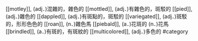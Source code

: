 [[motley]], (adj．)混雜的，雜色的 
[[mottled]], (adj．)有雜色的，斑駁的 
[[pied]], (adj．)雜色的 
[[dappled]], (adj．)有斑點的，斑駁的 
[[variegated]], (adj．)斑駁的，形形色色的 
[[roan]], (n．)雜色馬 
[[piebald]], (a．)花斑的 (n．)花馬 
[[brindled]], (a．)有斑的，有斑紋的 
[[multicolored]], (adj．)多色的 
#category
